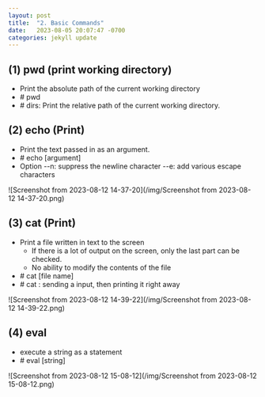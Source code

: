 ```yaml
---
layout: post
title:  "2. Basic Commands"
date:   2023-08-05 20:07:47 -0700
categories: jekyll update
---
```


## (1) pwd (print working directory)
  
- Print the absolute path of the current working directory
- \# pwd
- \# dirs: Print the relative path of the current working directory.

## (2) echo (Print)
- Print the text passed in as an argument.
- \# echo [argument]
- Option
  --n: suppress the newline character
  --e: add various escape characters

![Screenshot from 2023-08-12 14-37-20](/img/Screenshot from 2023-08-12 14-37-20.png)

## (3) cat (Print)
- Print a file written in text to the screen
  - If there is a lot of output on the screen, only the last part can be checked.
  - No ability to modify the contents of the file
- \# cat [file name]
- \# cat : sending a input, then printing it right away


![Screenshot from 2023-08-12 14-39-22](/img/Screenshot from 2023-08-12 14-39-22.png)

## (4) eval
- execute a string as a statement
- \# eval [string]

![Screenshot from 2023-08-12 15-08-12](/img/Screenshot from 2023-08-12 15-08-12.png)
